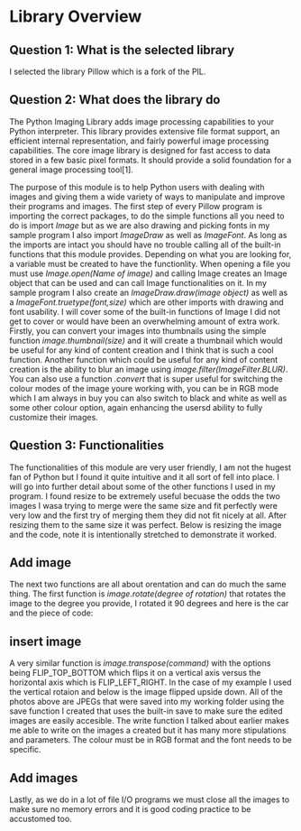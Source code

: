 # Library Overview
## Question 1: What is the selected library
I selected the library Pillow which is a fork of the PIL.
## Question 2: What does the library do
The Python Imaging Library adds image processing capabilities to your Python interpreter. This library provides extensive file format support, an efficient internal representation, and fairly powerful image processing capabilities. The core image library is designed for fast access to data stored in a few basic pixel formats. It should provide a solid foundation for a general image processing tool[1].

The purpose of this module is to help Python users with dealing with images and giving them a wide variety of ways to manipulate and improve their programs and images. The first step of every Pillow program is importing the correct packages, to do the simple functions all you need to do is import _Image_ but as we are also drawing and picking fonts in my sample program I also import _ImageDraw_ as well as _ImageFont_. As long as the imports are intact you should have no trouble calling all of the built-in functions that this module provides. Depending on what you are looking for, a variable must be created to have the functionlity. When opening a file you must use _Image.open(Name of image)_ and calling Image creates an Image object that can be used and can call Image functionalities on it. In my sample program I also create an _ImageDraw.draw(image object)_ as well as a _ImageFont.truetype(font,size)_ which are other imports with drawing and font usability. I will cover some of the built-in functions of Image I did not get to cover or would have been an overwhelming amount of extra work. Firstly, you can convert your images into thumbnails using the simple function _image.thumbnail(size)_ and it will create a thumbnail which would be useful for any kind of content creation and I think that is such a cool function. Another function which could be useful for any kind of content creation is the ability to blur an image using _image.filter(ImageFilter.BLUR)_. You can also use a function _.convert_ that is super useful for switching the colour modes of the image youre working with, you can be in RGB mode which I am always in buy you can also switch to black and white as well as some other colour option, again enhancing the usersd ability to fully customize their images.
## Question 3: Functionalities
The functionalities of this module are very user friendly, I am not the hugest fan of Python but I found it quite intuitive and it all sort of fell into place. I will go into further detail about some of the other functions I used in my program. I found resize to be extremely useful becuase the odds the two images I wasa trying to merge were the same size and fit perfectly were very low and the first try of merging them they did not fit nicely at all. After resizing them to the same size it was perfect. Below is resizing the image and the code, note it is intentionally stretched to demonstrate it worked.
## Add image
The next two functions are all about orentation and can do much the same thing. The first function is _image.rotate(degree of rotation)_ that rotates the image to the degree you provide, I rotated it 90 degrees and here is the car and the piece of code:
## insert image
A very similar function is _image.transpose(command)_ with the options being FLIP_TOP_BOTTOM which flips it on a vertical axis versus the horizontal axis which is FLIP_LEFT_RIGHT. In the case of my example I used the vertical rotaion and below is the image flipped upside down.
All of the photos above are JPEGs that were saved into my working folder using the save function I created that uses the built-in save to make sure the edited images are easily accesible. The write function I talked about earlier makes me able to write on the images a created but it has many more stipulations and parameters. The colour must be in RGB format and the font needs to be specific.
## Add images
Lastly, as we do in a lot of file I/O programs we must close all the images to make sure no memory errors and it is good coding practice to be accustomed too.
## 
